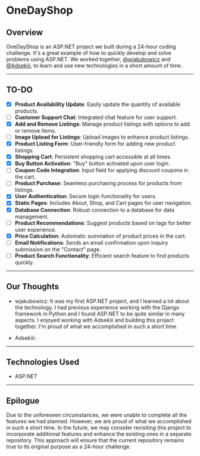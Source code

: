 # OneDayShop

## Overview

OneDayShop is an ASP.NET project we built during a 24-hour coding challenge. It's a great example of how to quickly develop and solve problems using ASP.NET.
We worked together, [@wjakubowicz](https://github.com/wjakubowicz) and [@Adsekiii](https://github.com/Adsekiii), to learn and use new technologies in a short amount of time.

---

## TO-DO

- [x] **Product Availability Update**: Easily update the quantity of available products.
- [ ] **Customer Support Chat**: Integrated chat feature for user support.
- [x] **Add and Remove Listings**: Manage product listings with options to add or remove items.
- [ ] **Image Upload for Listings**: Upload images to enhance product listings.
- [x] **Product Listing Form**: User-friendly form for adding new product listings.
- [x] **Shopping Cart**: Persistent shopping cart accessible at all times.
- [x] **Buy Button Activation**: "Buy" button activated upon user login.
- [ ] **Coupon Code Integration**: Input field for applying discount coupons in the cart.
- [ ] **Product Purchase**: Seamless purchasing process for products from listings.
- [x] **User Authentication**: Secure login functionality for users.
- [x] **Static Pages**: Includes About, Shop, and Cart pages for user navigation.
- [x] **Database Connection**: Robust connection to a database for data management.
- [ ] **Product Recommendations**: Suggest products based on tags for better user experience.
- [x] **Price Calculation**: Automatic summation of product prices in the cart.
- [ ] **Email Notifications**: Sends an email confirmation upon inquiry submission on the "Contact" page.
- [ ] **Product Search Functionality**: Efficient search feature to find products quickly.

---

## Our Thoughts

- wjakubowicz: It was my first ASP.NET project, and I learned a lot about the technology.
I had previous experience working with the Django framework in Python and I found ASP.NET to be quite similar in many aspects.
I enjoyed working with Adsekiii and building this project together. I'm proud of what we accomplished in such a short time. 

- Adsekiii: 

---

## Technologies Used

- ASP.NET

---

## Epilogue

Due to the unforeseen circumstances, we were unable to complete all the features we had planned.
However, we are proud of what we accomplished in such a short time.
In the future, we may consider revisiting this project to incorporate additional features and enhance the existing ones in a separate repository.
This approach will ensure that the current repository remains true to its original purpose as a 24-hour challenge.